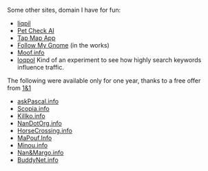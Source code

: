 Some other sites, domain I have for fun:

- [liqpil](http://liqpil.com/)
- [Pet Check AI](http://petcheckai.com/)
- [Tap Map App](http://tapmapapp.org/)
- [Follow My Gnome](http://followmygnome.com/) (in the works)
- [Moof.info](http://moof.info/)
- [loqpol](http://loqpol.com/) Kind of an experiment to see how highly search keywords influence traffic.

  
The following were available only for one year, thanks to a free offer from [1&1](http://www.1and1.com/?k_id=10252970)

- [askPascal.info](http://askpascal.info/)
- [Scopia.info](http://scopia.info/)
- [Killko.info](http://killko.info/)
- [NanDotOrg.info](http://nandotorg.info/)
- [HorseCrossing.info](http://horsecrossing.info/)
- [MaPouf.Info](http://mapouf.info/)
- [Minou.info](http://minou.info/)
- [Nan&Margo.info](http://nanetmargo.info/)
- [BuddyNet.info](http://buddynet.info/)